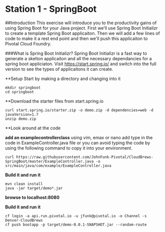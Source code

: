 # Station 1 - SpringBoot
##Introduction
This exercise will introduce you to the productivity gains of using Spring Boot for your Java project.   First we'll use Spring Boot Initializr to create a template Spring Boot applicaiton.  Then we will add a few lines of code to make it a rest end point and then we'll push this applicaiton to Pivotal Cloud Foundry.

###What is Spring Boot Initializr?
Spring Boot Initializr is a fast way to generate a skelton applicaiton and all the necessary dependancies for a spring boot appliciaton.   Visit https://start.spring.io/ and switch into the full version to see the types of applicaitons it can create.

**Setup
Start by making a directory and changing into it
```
mkdir springboot
cd springboot
```

**Download the starter files from start.spring.io
```
curl start.spring.io/starter.zip -o demo.zip -d dependencies=web -d javaVersion=1.7
unzip demo.zip
```

**Look around at the code


**add an examplecontrollerclass**
using vim, emax or nano add type in the code in ExampleController.java file
or you can avoid typing the code by using the following command to copy it into your environment.
```
curl https://raw.githubusercontent.com/JohnFunk-Pivotal/CloudBrews-SpringBoot/master/ExampleController.java -o src/main/java/com/example/ExampleController.java
```

**Build it and run it**
```
mvn clean install
java -jar target/demo*.jar
```

**browse to localhost:8080**

**Build it and run it**
```
cf login -a api.run.pivotal.io -u jfunk@pivotal.io -o Channel -s Denver-CloudBrews
cf push bootapp -p target/demo-0.0.1-SNAPSHOT.jar --random-route
```
